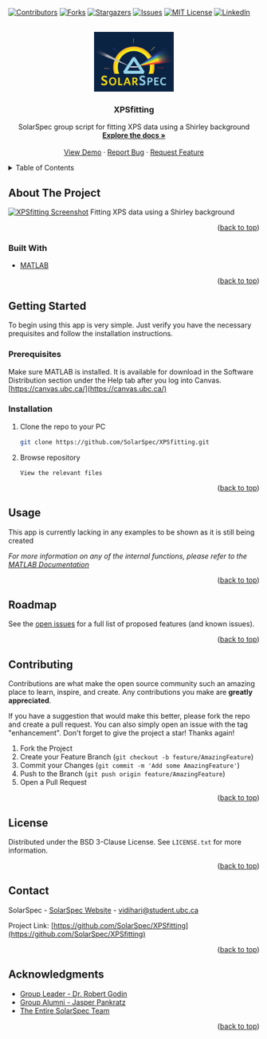 <div id="top"></div>

<!-- PROJECT SHIELDS -->
[![Contributors][contributors-shield]][contributors-url]
[![Forks][forks-shield]][forks-url]
[![Stargazers][stars-shield]][stars-url]
[![Issues][issues-shield]][issues-url]
[![MIT License][license-shield]][license-url]
[![LinkedIn][linkedin-shield]][linkedin-url]



<!-- PROJECT LOGO -->
<br />
<div align="center">
  <a href="https://github.com/SolarSpec/XPSfitting">
    <img src="images/logo.png" alt="SolarSpec" width="160" height="120">
  </a>

<h3 align="center">XPSfitting</h3>

  <p align="center">
    SolarSpec group script for fitting XPS data using a Shirley background
    <br />
    <a href="https://github.com/SolarSpec/XPSfitting"><strong>Explore the docs »</strong></a>
    <br />
    <br />
    <a href="https://github.com/SolarSpec/XPSfitting">View Demo</a>
    ·
    <a href="https://github.com/SolarSpec/XPSfitting/issues">Report Bug</a>
    ·
    <a href="https://github.com/SolarSpec/XPSfitting/issues">Request Feature</a>
  </p>
</div>



<!-- TABLE OF CONTENTS -->
<details>
  <summary>Table of Contents</summary>
  <ol>
    <li>
      <a href="#about-the-project">About The Project</a>
      <ul>
        <li><a href="#built-with">Built With</a></li>
      </ul>
    </li>
    <li>
      <a href="#getting-started">Getting Started</a>
      <ul>
        <li><a href="#prerequisites">Prerequisites</a></li>
        <li><a href="#installation">Installation</a></li>
      </ul>
    </li>
    <li><a href="#usage">Usage</a></li>
    <li><a href="#roadmap">Roadmap</a></li>
    <li><a href="#contributing">Contributing</a></li>
    <li><a href="#license">License</a></li>
    <li><a href="#contact">Contact</a></li>
    <li><a href="#acknowledgments">Acknowledgments</a></li>
  </ol>
</details>



<!-- ABOUT THE PROJECT -->
## About The Project

[![XPSfitting Screenshot][product-screenshot]](https://solarspec.ok.ubc.ca/)
Fitting XPS data using a Shirley background

<p align="right">(<a href="#top">back to top</a>)</p>



### Built With

* [MATLAB](https://www.mathworks.com/products/matlab.html)

<p align="right">(<a href="#top">back to top</a>)</p>



<!-- GETTING STARTED -->
## Getting Started

To begin using this app is very simple. Just verify you have the necessary prequisites and follow the installation instructions.

### Prerequisites

Make sure MATLAB is installed. It is available for download in the Software Distribution section under the Help tab after you log into Canvas. [https://canvas.ubc.ca/](https://canvas.ubc.ca/)

### Installation

1. Clone the repo to your PC
   ```sh
   git clone https://github.com/SolarSpec/XPSfitting.git
   ```
2. Browse repository
   ```
   View the relevant files
   ```

<p align="right">(<a href="#top">back to top</a>)</p>



<!-- USAGE EXAMPLES -->
## Usage

This app is currently lacking in any examples to be shown as it is still being created

_For more information on any of the internal functions, please refer to the [MATLAB Documentation](https://www.mathworks.com/help/matlab/)_

<p align="right">(<a href="#top">back to top</a>)</p>



<!-- ROADMAP -->
## Roadmap

See the [open issues](https://github.com/SolarSpec/XPSfitting/issues) for a full list of proposed features (and known issues).

<p align="right">(<a href="#top">back to top</a>)</p>



<!-- CONTRIBUTING -->
## Contributing

Contributions are what make the open source community such an amazing place to learn, inspire, and create. Any contributions you make are **greatly appreciated**.

If you have a suggestion that would make this better, please fork the repo and create a pull request. You can also simply open an issue with the tag "enhancement".
Don't forget to give the project a star! Thanks again!

1. Fork the Project
2. Create your Feature Branch (`git checkout -b feature/AmazingFeature`)
3. Commit your Changes (`git commit -m 'Add some AmazingFeature'`)
4. Push to the Branch (`git push origin feature/AmazingFeature`)
5. Open a Pull Request

<p align="right">(<a href="#top">back to top</a>)</p>



<!-- LICENSE -->
## License

Distributed under the BSD 3-Clause License. See `LICENSE.txt` for more information.

<p align="right">(<a href="#top">back to top</a>)</p>



<!-- CONTACT -->
## Contact

SolarSpec - [SolarSpec Website](https://solarspec.ok.ubc.ca/) - vidihari@student.ubc.ca

Project Link: [https://github.com/SolarSpec/XPSfitting](https://github.com/SolarSpec/XPSfitting)

<p align="right">(<a href="#top">back to top</a>)</p>



<!-- ACKNOWLEDGMENTS -->
## Acknowledgments

* [Group Leader - Dr. Robert Godin](https://solarspec.ok.ubc.ca/people/)
* [Group Alumni - Jasper Pankratz](https://solarspec.ok.ubc.ca/people/)
* [The Entire SolarSpec Team](https://solarspec.ok.ubc.ca/people/)

<p align="right">(<a href="#top">back to top</a>)</p>



<!-- MARKDOWN LINKS & IMAGES -->
<!-- https://www.markdownguide.org/basic-syntax/#reference-style-links -->
[contributors-shield]: https://img.shields.io/github/contributors/SolarSpec/XPSfitting.svg?style=for-the-badge
[contributors-url]: https://github.com/SolarSpec/XPSfitting/graphs/contributors
[forks-shield]: https://img.shields.io/github/forks/SolarSpec/XPSfitting.svg?style=for-the-badge
[forks-url]: https://github.com/SolarSpec/XPSfitting/network/members
[stars-shield]: https://img.shields.io/github/stars/SolarSpec/XPSfitting.svg?style=for-the-badge
[stars-url]: https://github.com/SolarSpec/XPSfitting/stargazers
[issues-shield]: https://img.shields.io/github/issues/SolarSpec/XPSfitting.svg?style=for-the-badge
[issues-url]: https://github.com/SolarSpec/XPSfitting/issues
[license-shield]: https://img.shields.io/github/license/SolarSpec/XPSfitting.svg?style=for-the-badge
[license-url]: https://github.com/SolarSpec/XPSfitting/blob/main/LICENSE
[linkedin-shield]: https://img.shields.io/badge/-LinkedIn-black.svg?style=for-the-badge&logo=linkedin&colorB=555
[linkedin-url]: https://linkedin.com/in/haris-vidimlic-06730019b/
[product-screenshot]: images/Screenshot.png
